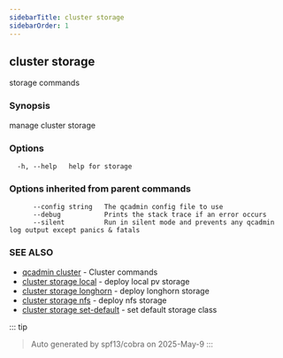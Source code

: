 ```yaml
---
sidebarTitle: cluster storage
sidebarOrder: 1
---
```


## cluster storage

storage commands

### Synopsis

manage cluster storage

### Options

```
  -h, --help   help for storage
```

### Options inherited from parent commands

```
      --config string   The qcadmin config file to use
      --debug           Prints the stack trace if an error occurs
      --silent          Run in silent mode and prevents any qcadmin log output except panics & fatals
```

### SEE ALSO

* [qcadmin cluster](cluster.md)	 - Cluster commands
* [cluster storage local](cluster_storage_local.md)	 - deploy local pv storage
* [cluster storage longhorn](cluster_storage_longhorn.md)	 - deploy longhorn storage
* [cluster storage nfs](cluster_storage_nfs.md)	 - deploy nfs storage
* [cluster storage set-default](cluster_storage_set-default.md)	 - set default storage class

::: tip
>Auto generated by spf13/cobra on 2025-May-9
:::